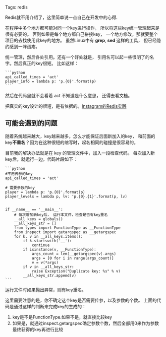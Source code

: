 Tags: redis

Redis就不用介绍了，这里简单说一点自己在开发中的心得.

在程序中多个地方都可能对同一个key进行操作，
所以将这些key统一管理起来是很有必要的。
否则如果是每个地方都自己拼接key，
一个地方修改，那就要整个项目的去找使用此key的地方。
虽然Linux中有 **grep**, **sed** 这样的工具，
但已经隐约感到一阵蛋疼。

统一管理，然后各处引用。还有一个好处就是，
引用名可以起一些很明了的名字。然后真正的key很短。
比如这样：

    ```python
    api_called_times = 'act'
    player_info = lambda p: 'p.{0}'.format(p)
    ```

然后在代码里就不会看着 act 不知道是什么意思，
还得去看文档。

把真实的key设计的很短，是有依据的。[Instagram的Redis实践][instagram]


## 可能会遇到的问题

随着系统越来越大，key越来越多，怎么才能保证后面新加入的key，
和前面的key**不重名**？因为在这种很短的缩写时，起名相同的碰撞是很容易的。


目前我的解决办法就是在 key 的管理文件中，加入一段检查代码。
每次加入新key后，就运行一边。代码片段如下：


    ```python
    #不用传参的key
    api_called_times = 'act'
    
    # 需要参数的key
    player = lambda p: 'p.{0}'.format(p)
    player_levels = lambda p, lv: 'p.{0}.{1}'.format(p, lv)


    if __name__ == '__main__':
        # 每次增加新key后， 运行本文件，检查是否有key重名
        __all_keys = globals()
        __all_keys_str = []
        from types import FunctionType as __FunctionType
        from inspect import getargspec as __getargspec
        for k, v in __all_keys.items():
            if k.startswith('__'):
                continue
            if isinstance(v, __FunctionType):
                args_count = len(__getargspec(v).args)
                args = [0 for i in range(args_count)]
                v = v(*args)
            if v in __all_keys_str:
                raise Exception("Duplicate key: %s" % v)
            __all_keys_str.append(v)
    ```

运行文件时如果抛出异常，则有key重名。

这里需要注意的是，你不确定这个key是否需要传参，以及参数的个数。
上面的代码是通过这样的判断来完成key的生成的：

1.  key是不是FunctionType.如果不是，就直接比较key
2.  如果是，就通过inspect.getargspec确定参数个数，然后全部用0来作为参数最终获得的key再进行比较


[instagram]: http://blog.csdn.net/hewy0526/article/details/7444329
